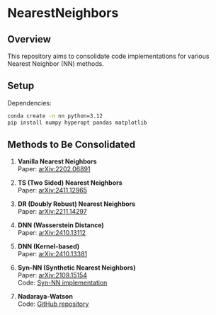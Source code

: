 # NearestNeighbors
## Overview
This repository aims to consolidate code implementations for various Nearest Neighbor (NN) methods. 

## Setup
Dependencies:
```bash
conda create -n nn python=3.12
pip install numpy hyperopt pandas matplotlib
```

## Methods to Be Consolidated
1. **Vanilla Nearest Neighbors**  
   Paper: [arXiv:2202.06891](https://arxiv.org/pdf/2202.06891)

2. **TS (Two Sided) Nearest Neighbors**  
   Paper: [arXiv:2411.12965](https://arxiv.org/pdf/2411.12965)

3. **DR (Doubly Robust) Nearest Neighbors**  
   Paper: [arXiv:2211.14297](https://arxiv.org/pdf/2211.14297)

4. **DNN (Wasserstein Distance)**  
   Paper: [arXiv:2410.13112](https://arxiv.org/pdf/2410.13112)

5. **DNN (Kernel-based)**  
   Paper: [arXiv:2410.13381](https://arxiv.org/pdf/2410.13381)

6. **Syn-NN (Synthetic Nearest Neighbors)**  
   Paper: [arXiv:2109.15154](https://arxiv.org/pdf/2109.15154)  
   Code: [Syn-NN implementation](https://github.com/AbdullahO/What-If/blob/main/algorithms/snn_biclustering.py)

7. **Nadaraya-Watson**  
   Code: [GitHub repository](https://github.com/ag2435/npr/tree/main/npr/nw)
 
